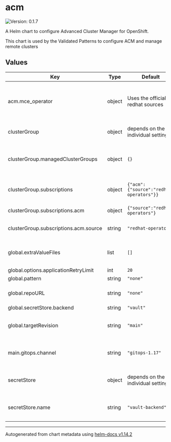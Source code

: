 # acm

![Version: 0.1.7](https://img.shields.io/badge/Version-0.1.7-informational?style=flat-square)

A Helm chart to configure Advanced Cluster Manager for OpenShift.

This chart is used by the Validated Patterns to configure ACM and manage remote clusters

## Values

| Key | Type | Default | Description |
|-----|------|---------|-------------|
| acm.mce_operator | object | Uses the official redhat sources | Just used for IIB testing, drives the source and channel for the MCE subscription triggered by ACM |
| clusterGroup | object | depends on the individual settings | Dictionary of all the clustergroups of the pattern |
| clusterGroup.managedClusterGroups | object | `{}` | The set of cluters managed by ACM which is running inside this clusterGroup |
| clusterGroup.subscriptions | object | `{"acm":{"source":"redhat-operators"}}` | Dictionary of subscriptions for this specific clusterGroup |
| clusterGroup.subscriptions.acm | object | `{"source":"redhat-operators"}` | Name of the subscription |
| clusterGroup.subscriptions.acm.source | string | `"redhat-operators"` | The catalog source for this subscription |
| global.extraValueFiles | list | `[]` | List of additional value files to be passed to the pattern |
| global.options.applicationRetryLimit | int | `20` |  |
| global.pattern | string | `"none"` |  |
| global.repoURL | string | `"none"` | Repository URL pointing to the pattern |
| global.secretStore.backend | string | `"vault"` |  |
| global.targetRevision | string | `"main"` | The branch or Git reference to use to deploy the pattern |
| main.gitops.channel | string | `"gitops-1.17"` | Default gitops channel to install on remote clusters |
| secretStore | object | depends on the individual settings | Default secretstore configuration variables |
| secretStore.name | string | `"vault-backend"` | Name of the clustersecretstore to be used for secrets |

----------------------------------------------
Autogenerated from chart metadata using [helm-docs v1.14.2](https://github.com/norwoodj/helm-docs/releases/v1.14.2)


